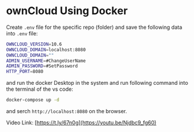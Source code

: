 # ownCloud Using Docker

Create ```.env``` file for the specific repo (folder) and save the following data into ```.env``` file:

```sh
OWNCLOUD_VERSION=10.6
OWNCLOUD_DOMAIN=localhost:8080
OWNCLOUD_DOMAIN=""
ADMIN_USERNAME=#ChangeUserName
ADMIN_PASSWORD=#SetPassword
HTTP_PORT=8080
```

and run the docker Desktop in the system and run following command into the terminal of the vs code:

```sh
docker-compose up -d
```

and serch ``` http://localhost:8080 ``` on the browser. 

Video Link: [https://t.ly/67n0g](https://youtu.be/Njdbc9_fg60)
